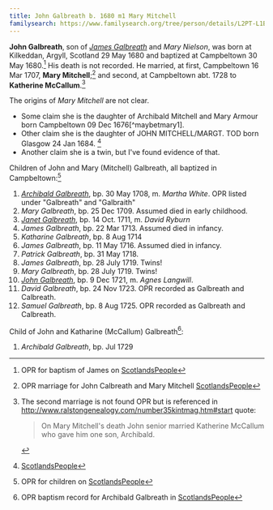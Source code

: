 ```yaml
---
title: John Galbreath b. 1680 m1 Mary Mitchell
familysearch: https://www.familysearch.org/tree/person/details/L2PT-L1B
---
```

**John Galbreath**, son of [*James Galbreath*](galbreath-james-1659.md) and *Mary Nielson*, was born at Kilkeddan, Argyll, Scotland 29 May 1680 and baptized at Campbeltown 30 May 1680.[^birth] His death is not recorded. He married, at first, Campbeltown 16 Mar 1707, **Mary Mitchell**;[^marriage1] and second, at Campbeltown abt. 1728 to **Katherine McCallum**.[^marriage2]

The origins of *Mary Mitchell* are not clear.

- Some claim she is the daughter of Archibald Mitchell and Mary Armour born Campbeltown 09 Dec 1676[^maybetmary1].
- Other claim she is the daughter of JOHN MITCHELL/MARGT. TOD  born Glasgow 24 Jan 1684. [^maybemary2]
- Another claim she is a twin, but I've found evidence of that.

Children of John and Mary (Mitchell) Galbreath, all baptized in Campbeltown:[^children1]

1. [*Archibald Galbreath*](galbreath-archibald-1708.md), bp. 30 May 1708, m. *Martha White*. OPR listed under "Galbreath" and "Galbraith"
2. *Mary Galbreath*, bp. 25 Dec 1709. Assumed died in early childhood.
3. [*Janet Galbreath*](galbreath-janet-1711.md), bp. 14 Oct. 1711, m. *David Ryburn*
4. *James Galbreath*, bp. 22 Mar 1713. Assumed died in infancy.
5. *Katharine Galbreath*, bp. 8 Aug 1714
6. *James Galbreath*, bp. 11 May 1716. Assumed died in infancy.
7. *Patrick Galbreath*, bp. 31 May 1718.
8. *James Galbreath*, bp. 28 July 1719. Twins!
9. *Mary Galbreath*, bp. 28 July 1719. Twins!
10. [*John Galbreath*](galbreath-john-1721.md), bp. 9 Dec 1721, m. *Agnes Langwill*.
11. *David Galbreath*, bp. 24 Nov 1723. OPR recorded as Galbreath and Calbreath.
12. *Samuel Galbreath*, bp. 8 Aug 1725. OPR recorded as Galbreath and Calbreath.

Child of John and Katharine (McCallum) Galbreath[^children2]:

1. *Archibald Galbreath*, bp. Jul 1729

[^birth]: OPR for baptism of James on [ScotlandsPeople](https://www.scotlandspeople.gov.uk/record-results?search_type=people&event=%28B%20OR%20C%20OR%20S%29&record_type%5B0%5D=opr_births&church_type=Old%20Parish%20Registers&dl_cat=church&dl_rec=church-births-baptisms&surname=galbreath&surname_so=exact&forename=john&forename_so=starts&from_year=1680&to_year=1680&county=ARGYLL&record=Church%20of%20Scotland%20%28old%20parish%20registers%29%20Roman%20Catholic%20Church%20Other%20churches&rd_real_name%5B0%5D=CAMPBELTOWN%20%28LANDWARD%29%20OR%20CAMPBELTOWN%20%28BURGH%29%20OR%20CAMPBELTOWN&rd_display_name%5B0%5D=CAMPBELTOWN%20%28LANDWARD%29%7CCAMPBELTOWN%20%28BURGH%29%7CCAMPBELTOWN_CAMPBELTOWN&rd_label%5B0%5D=CAMPBELTOWN&rd_name%5B0%5D=CAMPBELTOWN%20%2ALANDWARD%2A%20OR%20CAMPBELTOWN%20%2ABURGH%2A%20OR%20CAMPBELTOWN&sid=86128715)

[^marriage1]: OPR marriage for John Calbreath and Mary Mitchell [ScotlandsPeople](https://www.scotlandspeople.gov.uk/record-results?search_type=people&event=M&record_type%5B0%5D=opr_marriages&church_type=Old%20Parish%20Registers&dl_cat=church&dl_rec=church-banns-marriages&surname=galbreath&surname_so=fuzzy&forename=john&forename_so=starts&sex=M&spouse_name_so=exact&from_year=1707&to_year=1707&record=Church%20of%20Scotland%20%28old%20parish%20registers%29%20Roman%20Catholic%20Church%20Other%20churches&sid=86128716)

[^marriage2]: The second marriage is not found OPR but is referenced in http://www.ralstongenealogy.com/number35kintmag.htm#start quote:
    > On Mary Mitchell's death John senior married 
    > Katherine McCallum who gave him one son, Archibald.

[^children1]: OPR for children on [ScotlandsPeople][1]

[^children2]:  OPR baptism record for Archibald Galbreath in [ScotlandsPeople](https://www.scotlandspeople.gov.uk/record-results?search_type=people&event=%28B%20OR%20C%20OR%20S%29&record_type%5B0%5D=opr_births&church_type=Old%20Parish%20Registers&dl_cat=church&dl_rec=church-births-baptisms&surname=galbreath&surname_so=starts&forename=archibald&forename_so=starts&sex=M&from_year=1729&to_year=1729&parent_names=galbreath&parent_names_so=exact&parent_name_two=McCallum&parent_name_two_so=exact&record=Church%20of%20Scotland%20%28old%20parish%20registers%29%20Roman%20Catholic%20Church%20Other%20churches)

[1]: https://www.scotlandspeople.gov.uk/record-results?search_type=people&event=%28B%20OR%20C%20OR%20S%29&record_type%5B0%5D=opr_births&church_type=Old%20Parish%20Registers&dl_cat=church&dl_rec=church-births-baptisms&surname=galbreath&surname_so=fuzzy&forename_so=starts&from_year=1700&to_year=1730&parent_names=galbreath&parent_names_so=fuzzy&parent_name_two=mitchell&parent_name_two_so=exact&county=ARGYLL&record=Church%20of%20Scotland%20%28old%20parish%20registers%29%20Roman%20Catholic%20Church%20Other%20churches&rd_real_name%5B0%5D=CAMPBELTOWN%20%28LANDWARD%29%20OR%20CAMPBELTOWN%20%28BURGH%29%20OR%20CAMPBELTOWN&rd_display_name%5B0%5D=CAMPBELTOWN%20%28LANDWARD%29%7CCAMPBELTOWN%20%28BURGH%29%7CCAMPBELTOWN_CAMPBELTOWN&rd_label%5B0%5D=CAMPBELTOWN&rd_name%5B0%5D=CAMPBELTOWN%20%2ALANDWARD%2A%20OR%20CAMPBELTOWN%20%2ABURGH%2A%20OR%20CAMPBELTOWN&sort=asc&order=Date&field=year&sid=86134667


[^maybemary1]: Record of OPR baptism on [ScotlandsPeople](https://www.scotlandspeople.gov.uk/record-results?search_type=people&event=%28B%20OR%20C%20OR%20S%29&record_type%5B0%5D=opr_births&church_type=Old%20Parish%20Registers&dl_cat=church&dl_rec=church-births-baptisms&surname=mitchell&surname_so=exact&forename=mary&forename_so=exact&sex=F&from_year=1676&to_year=1676&parent_names=mitchell&parent_names_so=fuzzy&parent_name_two=armour&parent_name_two_so=fuzzy&record=Church%20of%20Scotland%20%28old%20parish%20registers%29%20Roman%20Catholic%20Church%20Other%20churches)

[^maybemary2]: [ScotlandsPeople](https://www.scotlandspeople.gov.uk/record-results?search_type=people&event=%28B%20OR%20C%20OR%20S%29&record_type%5B0%5D=opr_births&church_type=Old%20Parish%20Registers&dl_cat=church&dl_rec=church-births-baptisms&surname=mitchell&surname_so=fuzzy&forename=mary&forename_so=exact&sex=F&from_year=1684&to_year=1684&parent_names_so=fuzzy&parent_name_two_so=fuzzy&record=Church%20of%20Scotland%20%28old%20parish%20registers%29%20Roman%20Catholic%20Church%20Other%20churches)

